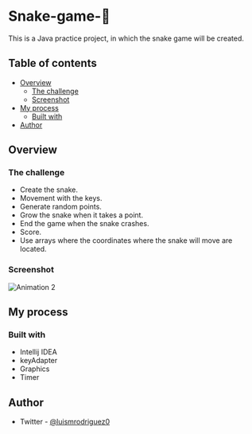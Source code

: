 # Snake-game-🐍
This is a Java practice project, in which the snake game will be created.

## Table of contents

-   [Overview](#overview)
    -   [The challenge](#the-challenge)
    -   [Screenshot](#screenshot)
-   [My process](#my-process)
    -   [Built with](#built-with)
-   [Author](#author)

## Overview

### The challenge


- Create the snake.
- Movement with the keys.
- Generate random points.
- Grow the snake when it takes a point.
- End the game when the snake crashes.
- Score.
- Use arrays where the coordinates where the snake will move are located.

### Screenshot
![Animation 2](https://user-images.githubusercontent.com/101124184/214315906-ef545dd7-2b3b-4ffa-82fc-736eaaa96d09.gif)




## My process

### Built with

- Intellij IDEA
- keyAdapter
- Graphics 
- Timer
## Author

- Twitter - [@luismrodriguez0](https://twitter.com/luismrodriguez0)
